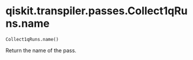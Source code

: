 # qiskit.transpiler.passes.Collect1qRuns.name

`Collect1qRuns.name()`

Return the name of the pass.
